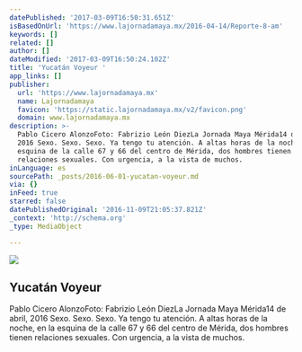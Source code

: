 ```yaml
---
datePublished: '2017-03-09T16:50:31.651Z'
isBasedOnUrl: 'https://www.lajornadamaya.mx/2016-04-14/Reporte-8-am'
keywords: []
related: []
author: []
dateModified: '2017-03-09T16:50:24.102Z'
title: 'Yucatán Voyeur '
app_links: []
publisher:
  url: 'https://www.lajornadamaya.mx'
  name: Lajornadamaya
  favicon: 'https://static.lajornadamaya.mx/v2/favicon.png'
  domain: www.lajornadamaya.mx
description: >-
  Pablo Cicero AlonzoFoto: Fabrizio León DiezLa Jornada Maya Mérida14 de abril,
  2016 Sexo. Sexo. Sexo. Ya tengo tu atención. A altas horas de la noche, en la
  esquina de la calle 67 y 66 del centro de Mérida, dos hombres tienen
  relaciones sexuales. Con urgencia, a la vista de muchos.
inLanguage: es
sourcePath: _posts/2016-06-01-yucatan-voyeur.md
via: {}
inFeed: true
starred: false
datePublishedOriginal: '2016-11-09T21:05:37.821Z'
_context: 'http://schema.org'
_type: MediaObject

---
```

<article style=""><img src="https://s3-us-west-2.amazonaws.com/the-grid-img/p/ab3bbf1c97fa618803ee05f1d668f3fbeeb6df5d.jpg" /><h1>Yucatán Voyeur </h1><p>Pablo Cicero AlonzoFoto: Fabrizio León DiezLa Jornada Maya Mérida14 de abril, 2016 Sexo. Sexo. Sexo. Ya tengo tu atención. A altas horas de la noche, en la esquina de la calle 67 y 66 del centro de Mérida, dos hombres tienen relaciones sexuales. Con urgencia, a la vista de muchos.</p></article>